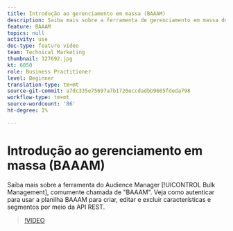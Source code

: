 ```yaml
---
title: Introdução ao gerenciamento em massa (BAAAM)
description: Saiba mais sobre a ferramenta de gerenciamento em massa do Audience Manager, comumente chamada de "BAAAM". Veja como autenticar para usar a planilha BAAAM para criar, editar e excluir características e segmentos por meio da API REST.
feature: BAAAM
topics: null
activity: use
doc-type: feature video
team: Technical Marketing
thumbnail: 327692.jpg
kt: 6050
role: Business Practitioner
level: Beginner
translation-type: tm+mt
source-git-commit: a7dc335e75697a7b1720eccdadbb9605fdeda798
workflow-type: tm+mt
source-wordcount: '86'
ht-degree: 1%

---
```



# Introdução ao gerenciamento em massa (BAAAM)

Saiba mais sobre a ferramenta do Audience Manager [!UICONTROL Bulk Management], comumente chamada de &quot;BAAAM&quot;. Veja como autenticar para usar a planilha BAAAM para criar, editar e excluir características e segmentos por meio da API REST.

>[!VIDEO](https://video.tv.adobe.com/v/327692/?quality=12&learn=on)
